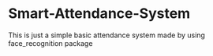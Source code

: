 # Smart-Attendance-System

This is just a simple basic attendance system made by using face_recognition package

